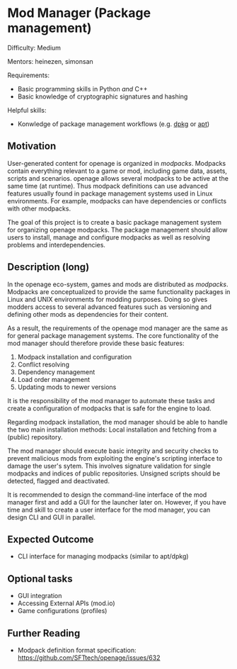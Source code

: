 # Mod Manager (Package management)

Difficulty: Medium

Mentors: heinezen, simonsan

Requirements:
* Basic programming skills in Python *and* C++
* Basic knowledge of cryptographic signatures and hashing

Helpful skills:
* Konwledge of package management workflows (e.g. [dpkg](https://en.wikipedia.org/wiki/Dpkg) or [apt](https://en.wikipedia.org/wiki/APT_(software)))

## Motivation

User-generated content for openage is organized in *modpacks*. Modpacks
contain everything relevant to a game or mod, including game data,
assets, scripts and scenarios. openage allows several modpacks to
be active at the same time (at runtime). Thus modpack definitions
can use advanced features usually found in package management systems
used in Linux environments. For example, modpacks can have dependencies
or conflicts with other modpacks.

The goal of this project is to create a basic package management
system for organizing openage modpacks. The package management should
allow users to install, manage and configure modpacks as well
as resolving problems and interdependencies.

## Description (long)

In the openage eco-system, games and mods are distributed as *modpacks*.
Modpacks are conceptualized to provide the same functionality packages
in Linux and UNIX environments for modding purposes. Doing so gives
modders access to several advanced features such as versioning and
defining other mods as dependencies for their content.

As a result, the requirements of the openage mod manager are the same as
for general package management systems. The core functionality of the
mod manager should therefore provide these basic features:

1. Modpack installation and configuration
2. Conflict resolving
3. Dependency management
4. Load order management
5. Updating mods to newer versions

It is the responsibility of the mod manager to automate these tasks and
create a configuration of modpacks that is safe for the engine to load.

Regarding modpack installation, the mod manager should be able to
handle the two main installation methods: Local installation and
fetching from a (public) repository.

The mod manager should execute basic integrity and security
checks to prevent malicious mods from exploiting the engine's scripting
interface to damage the user's sytem. This involves signature validation
for single modpacks and indices of public repositories. Unsigned scripts
should be detected, flagged and deactivated.

It is recommended to design the command-line interface of the mod manager
first and add a GUI for the launcher later on. However, if you have time
and skill to create a user interface for the mod manager, you can design
CLI and GUI in parallel.

## Expected Outcome

* CLI interface for managing modpacks (similar to apt/dpkg)

## Optional tasks

* GUI integration
* Accessing External APIs (mod.io)
* Game configurations (profiles)

## Further Reading

* Modpack definition format specification: https://github.com/SFTtech/openage/issues/632
